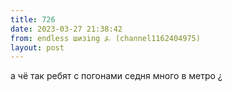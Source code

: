 ```yaml
---
title: 726
date: 2023-03-27 21:38:42
from: endless шизing ⍼ (channel1162404975)
layout: post
---
```


а чё так ребят с погонами седня много в метро ¿
